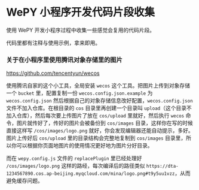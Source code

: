 # WePY 小程序开发代码片段收集

使用 WePY 开发小程序过程中收集一些感觉会复用的代码片段。

代码里都有注释与使用示例，拿来即用。

### 关于在小程序里使用腾讯对象存储里的图片

https://github.com/tencentyun/wecos

使用腾讯自家的这个小工具，全局安装 `wecos` 这个工具。把图片上传到对象存储一个 `bucket` 里，配置复制一份 `wecos.config.json.example` 为 `wecos.config.json` 然后根据自己的对象存储信息改好配置，`wecos.config.json` 文件不加入仓库。在根目录的 `cos` 目录里再创建一个目录叫 `upload`（这个目录不加入仓库），然后每次要上传图片了放在 `cos/upload` 里就好，然后执行 `wecos` 命令，图片就传好了，传好的图片会被备份到 `cos/images` 目录，这样你在写的时候直接这样写 `/cos/images/logo.png` 就好，你会发现编辑器还能自动提示，多好。图片上传好后 `cos/upload` 里的目录结构会完整地复制到 `cos/images` 目录里，所以你可以根据你页面地图片的使用情况更好地为图片分好目录。

而在 `wepy.config.js` 文件的 `replacePlugin` 里已经处理好 `/cos/images/logo.png` 这样的路经，每次编译后的路径类似 `https://dta-1234567890.cos.ap-beijing.myqcloud.com/mina/logo.png#t9y5uu1vzz`，从而避免缓存问题。